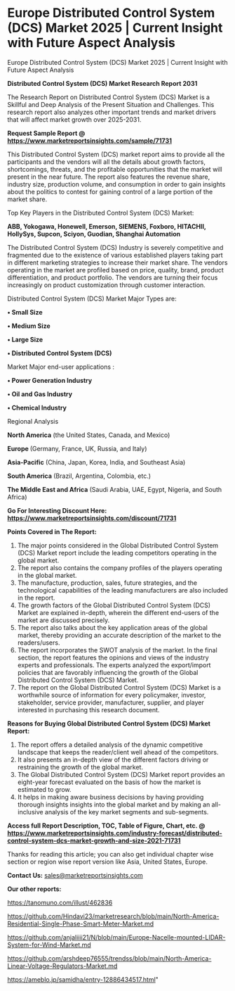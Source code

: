 # Europe Distributed Control System (DCS) Market 2025 | Current Insight with Future Aspect Analysis
 Europe Distributed Control System (DCS) Market 2025 | Current Insight with Future Aspect Analysis

<strong>Distributed Control System (DCS) Market Research Report 2031</strong>

The Research Report on Distributed Control System (DCS) Market is a Skillful and Deep Analysis of the Present Situation and Challenges. This research report also analyzes other important trends and market drivers that will affect market growth over 2025-2031.

<strong>Request Sample Report @ <a href=https://www.marketreportsinsights.com/sample/71731>https://www.marketreportsinsights.com/sample/71731</a></strong>

This Distributed Control System (DCS) market report aims to provide all the participants and the vendors will all the details about growth factors, shortcomings, threats, and the profitable opportunities that the market will present in the near future. The report also features the revenue share, industry size, production volume, and consumption in order to gain insights about the politics to contest for gaining control of a large portion of the market share.

Top Key Players in the Distributed Control System (DCS) Market:

<strong>ABB, Yokogawa, Honewell, Emerson, SIEMENS, Foxboro, HITACHII, HollySys, Supcon, Sciyon, Guodian, Shanghai Automation</strong>

The Distributed Control System (DCS) Industry is severely competitive and fragmented due to the existence of various established players taking part in different marketing strategies to increase their market share. The vendors operating in the market are profiled based on price, quality, brand, product differentiation, and product portfolio. The vendors are turning their focus increasingly on product customization through customer interaction.

Distributed Control System (DCS) Market Major Types are:

<strong>• Small Size

• Medium Size

• Large Size

• Distributed Control System (DCS)</strong>

Market Major end-user applications :

<strong>• Power Generation Industry

• Oil and Gas Industry

• Chemical Industry</strong>

Regional Analysis

</u><strong><b>North America</b></strong> (the United States, Canada, and Mexico)

<strong><b>Europe </b></strong>(Germany, France, UK, Russia, and Italy)

<strong><b>Asia-Pacific</b></strong> (China, Japan, Korea, India, and Southeast Asia)

<strong><b>South America</b></strong> (Brazil, Argentina, Colombia, etc.)

<strong><b>The Middle East and Africa</b></strong> (Saudi Arabia, UAE, Egypt, Nigeria, and South Africa)

<strong>Go For Interesting Discount Here: <a href=https://www.marketreportsinsights.com/discount/71731>https://www.marketreportsinsights.com/discount/71731</a></strong>

<strong>Points Covered in The Report:</strong>
<ol>
  <li>The major points considered in the Global Distributed Control System (DCS) Market report include the leading competitors operating in the global market.</li>
  <li>The report also contains the company profiles of the players operating in the global market.</li>
  <li>The manufacture, production, sales, future strategies, and the technological capabilities of the leading manufacturers are also included in the report.</li>
  <li>The growth factors of the Global Distributed Control System (DCS) Market are explained in-depth, wherein the different end-users of the market are discussed precisely.</li>
  <li>The report also talks about the key application areas of the global market, thereby providing an accurate description of the market to the readers/users.</li>
  <li>The report incorporates the SWOT analysis of the market. In the final section, the report features the opinions and views of the industry experts and professionals. The experts analyzed the export/import policies that are favorably influencing the growth of the Global Distributed Control System (DCS) Market.</li>
  <li>The report on the Global Distributed Control System (DCS) Market is a worthwhile source of information for every policymaker, investor, stakeholder, service provider, manufacturer, supplier, and player interested in purchasing this research document.</li>
</ol>
<strong>Reasons for Buying Global Distributed Control System (DCS) Market Report:</strong>

<ol>
  <li>The report offers a detailed analysis of the dynamic competitive landscape that keeps the reader/client well ahead of the competitors.</li>
  <li>It also presents an in-depth view of the different factors driving or restraining the growth of the global market.</li>
  <li>The Global Distributed Control System (DCS) Market report provides an eight-year forecast evaluated on the basis of how the market is estimated to grow.</li>
  <li>It helps in making aware business decisions by having providing thorough insights insights into the global market and by making an all-inclusive analysis of the key market segments and sub-segments.</li>
</ol>
<strong>Access full Report Description, TOC, Table of Figure, Chart, etc. @ <a href=https://www.marketreportsinsights.com/industry-forecast/distributed-control-system-dcs-market-growth-and-size-2021-71731>https://www.marketreportsinsights.com/industry-forecast/distributed-control-system-dcs-market-growth-and-size-2021-71731</a></strong>


Thanks for reading this article; you can also get individual chapter wise section or region wise report version like Asia, United States, Europe.

<strong>Contact Us:</strong>
sales@marketreportsinsights.com

<strong>Our other reports:</strong>

<a href=https://tanomuno.com/illust/462836>https://tanomuno.com/illust/462836</a>

<a href=https://github.com/Hindavi23/marketresearch/blob/main/North-America-Residential-Single-Phase-Smart-Meter-Market.md>https://github.com/Hindavi23/marketresearch/blob/main/North-America-Residential-Single-Phase-Smart-Meter-Market.md</a>

<a href=https://github.com/anjaliiii21/N/blob/main/Europe-Nacelle-mounted-LIDAR-System-for-Wind-Market.md>https://github.com/anjaliiii21/N/blob/main/Europe-Nacelle-mounted-LIDAR-System-for-Wind-Market.md</a>

<a href=https://github.com/arshdeep76555/trendss/blob/main/North-America-Linear-Voltage-Regulators-Market.md>https://github.com/arshdeep76555/trendss/blob/main/North-America-Linear-Voltage-Regulators-Market.md</a>

<a href=https://ameblo.jp/samidha/entry-12886434517.html>https://ameblo.jp/samidha/entry-12886434517.html</a>"
